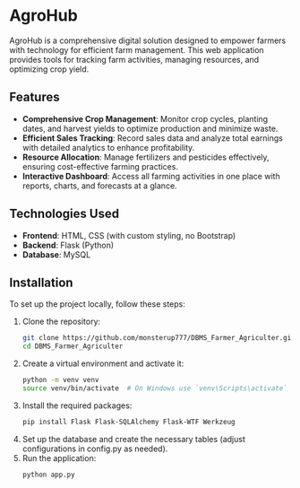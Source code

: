 # AgroHub

AgroHub is a comprehensive digital solution designed to empower farmers with technology for efficient farm management. This web application provides tools for tracking farm activities, managing resources, and optimizing crop yield.

## Features

- **Comprehensive Crop Management**: Monitor crop cycles, planting dates, and harvest yields to optimize production and minimize waste.
- **Efficient Sales Tracking**: Record sales data and analyze total earnings with detailed analytics to enhance profitability.
- **Resource Allocation**: Manage fertilizers and pesticides effectively, ensuring cost-effective farming practices.
- **Interactive Dashboard**: Access all farming activities in one place with reports, charts, and forecasts at a glance.

## Technologies Used

- **Frontend**: HTML, CSS (with custom styling, no Bootstrap)
- **Backend**: Flask (Python)
- **Database**: MySQL

## Installation

To set up the project locally, follow these steps:

1. Clone the repository:
   ```bash
   git clone https://github.com/monsterup777/DBMS_Farmer_Agriculter.git
   cd DBMS_Farmer_Agriculter
2. Create a virtual environment and activate it:
   ```bash
   python -m venv venv
   source venv/bin/activate  # On Windows use `venv\Scripts\activate`
3. Install the required packages:
   ```bash
   pip install Flask Flask-SQLAlchemy Flask-WTF Werkzeug
4. Set up the database and create the necessary tables (adjust configurations in config.py as needed).
5. Run the application:
   ```bash
   python app.py

